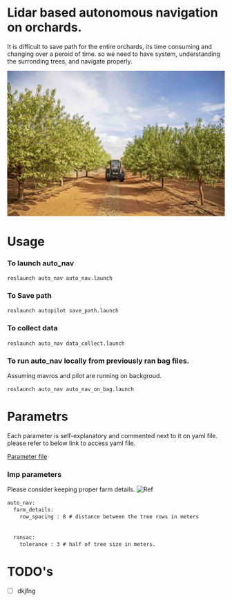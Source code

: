 # Lidar based autonomous navigation on orchards.

It is difficult to save path for the entire orchards, its time consuming and
changing over a peroid of time. so we need to have system, understanding the 
surronding trees, and navigate properly.


![Orchard example](media/Orchard2.jpg)

# Usage

### To launch auto_nav

```commandline
roslaunch auto_nav auto_nav.launch 
```

### To Save path

```
roslaunch autopilot save_path.launch
```

### To collect data 
```commandline 
roslaunch auto_nav data_collect.launch
```

### To run auto_nav locally from previously ran bag files.
Assuming mavros and pilot are running on backgroud.
```commandline
roslaunch auto_nav auto_nav_on_bag.launch 
```




# Parametrs
Each parameter is self-explanatory and commented next to it on yaml file. 
please refer to below link to access yaml file.

[Parameter file ](params/autonav_params.yaml)

### Imp parameters

Please consider keeping proper farm details. 
![Ref](media/OrchardParamExp.png) 
```
auto_nav:
  farm_details:
    row_spacing : 8 # distance between the tree rows in meters
    

  ransac:
    tolerance : 3 # half of tree size in meters. 
```


# TODO's

 -[ ] dkjfng